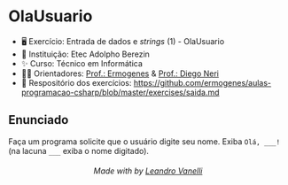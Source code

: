 # OlaUsuario

* 🖥️ Exercício: Entrada de dados e _strings_ (1) - OlaUsuario
* 🏫 Instituição: Etec Adolpho Berezin
* ✨ Curso: Técnico em Informática
* 👨‍🏫 Orientadores: <a href="https://github.com/ermogenes">Prof.: Ermogenes</a> & <a href="https://github.com/diegoneri">Prof.: Diego Neri</a>
* 📖 Respositório dos exercícios: https://github.com/ermogenes/aulas-programacao-csharp/blob/master/exercises/saida.md

## Enunciado

Faça um programa solicite que o usuário digite seu nome. Exiba `Olá, ___!` (na lacuna `___` exiba o nome digitado).

<h6 align="center">Made with by <a href="https://github.com/LeoVanelli">Leandro Vanelli</a></h6>
